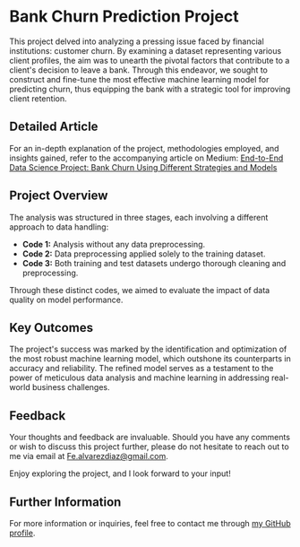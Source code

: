 # Bank Churn Prediction Project

This project delved into analyzing a pressing issue faced by financial institutions: customer churn. By examining a dataset representing various client profiles, the aim was to unearth the pivotal factors that contribute to a client's decision to leave a bank. Through this endeavor, we sought to construct and fine-tune the most effective machine learning model for predicting churn, thus equipping the bank with a strategic tool for improving client retention.

## Detailed Article

For an in-depth explanation of the project, methodologies employed, and insights gained, refer to the accompanying article on Medium:
[End-to-End Data Science Project: Bank Churn Using Different Strategies and Models](https://medium.com/@fe.alvarezdiaz/end-to-end-data-science-project-bank-churn-using-different-strategies-and-models-f5d30fc6f68b)

## Project Overview

The analysis was structured in three stages, each involving a different approach to data handling:

- **Code 1:** Analysis without any data preprocessing.
- **Code 2:** Data preprocessing applied solely to the training dataset.
- **Code 3:** Both training and test datasets undergo thorough cleaning and preprocessing.

Through these distinct codes, we aimed to evaluate the impact of data quality on model performance.

## Key Outcomes

The project's success was marked by the identification and optimization of the most robust machine learning model, which outshone its counterparts in accuracy and reliability. The refined model serves as a testament to the power of meticulous data analysis and machine learning in addressing real-world business challenges.

## Feedback

Your thoughts and feedback are invaluable. Should you have any comments or wish to discuss this project further, please do not hesitate to reach out to me via email at [Fe.alvarezdiaz@gmail.com](mailto:Fe.alvarezdiaz@gmail.com).

Enjoy exploring the project, and I look forward to your input!

## Further Information
For more information or inquiries, feel free to contact me through [my GitHub profile](https://github.com/FelipeCoder23).
